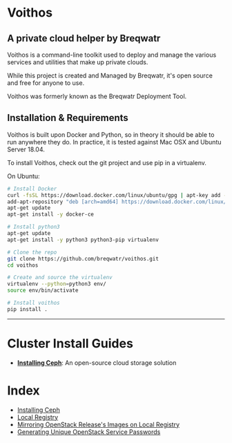 # Voithos
## A private cloud helper by Breqwatr

Voithos is a command-line toolkit used to deploy and manage the various services and
utilities that make up private clouds.

While this project is created and Managed by Breqwatr, it's open source and free for
anyone to use.

Voithos was formerly known as the Breqwatr Deployment Tool.


## Installation & Requirements

Voithos is built upon Docker and Python, so in theory it should be able to run anywhere
they do. In practice, it is tested against Mac OSX and Ubuntu Server 18.04.

To install Voithos, check out the git project and use pip in a virtualenv.

On Ubuntu:

```bash
# Install Docker
curl -fsSL https://download.docker.com/linux/ubuntu/gpg | apt-key add -
add-apt-repository "deb [arch=amd64] https://download.docker.com/linux/ubuntu bionic stable"
apt-get update
apt-get install -y docker-ce

# Install python3
apt-get update
apt-get install -y python3 python3-pip virtualenv

# Clone the repo
git clone https://github.com/breqwatr/voithos.git
cd voithos

# Create and source the virtualenv
virtualenv --python=python3 env/
source env/bin/activate

# Install voithos
pip install .
```
---


# Cluster Install Guides

- [**Installing Ceph**](/ceph-install.html):
  An open-source cloud storage solution


# Index

- [Installing Ceph](/ceph-install.html)
- [Local Registry](/registry.html)
- [Mirroring OpenStack Release's Images on Local Registry](openstack-registry-mirror.html)
- [Generating Unique OpenStack Service Passwords](openstack-kolla-passwords.htlm)
